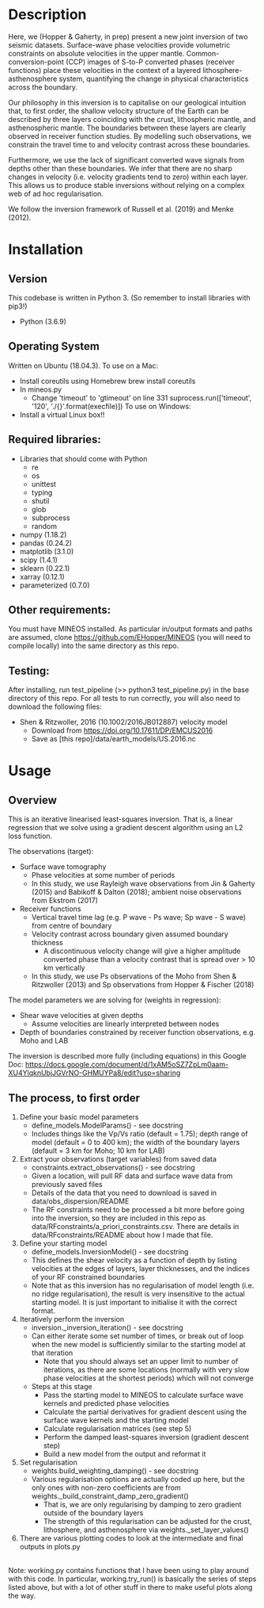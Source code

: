 # Description
Here, we (Hopper & Gaherty, in prep) present a new joint inversion of two seismic datasets. Surface-wave phase velocities provide volumetric constraints on absolute velocities in the upper mantle. Common-conversion-point  (CCP) images of S-to-P converted phases (receiver functions) place these velocities in the context of a layered lithosphere-asthenosphere system, quantifying the change in physical characteristics across the boundary.  

Our philosophy in this inversion is to capitalise on our geological intuition that, to first order, the shallow velocity structure of the Earth can be described by three layers coinciding with the crust, lithospheric mantle, and asthenospheric mantle. The boundaries between these layers are clearly observed in receiver function studies.  By modelling such observations, we constrain the travel time to and velocity contrast across these boundaries.

Furthermore, we use the lack of significant converted wave signals from depths other than these boundaries. We infer that there are no sharp changes in velocity (i.e. velocity gradients tend to zero) within each layer. This allows us to produce stable inversions without relying on a complex web of ad hoc regularisation.

We follow the inversion framework of Russell et al. (2019) and Menke (2012).

# Installation
## Version
This codebase is written in Python 3. (So remember to install libraries with pip3!)
- Python (3.6.9)

## Operating System
Written on Ubuntu (18.04.3).
To use on a Mac:
- Install coreutils using Homebrew
        brew install coreutils
- In mineos.py
  - Change 'timeout' to 'gtimeout' on line 331
        suprocess.run(['timeout', '120', './{}'.format(execfile)])
To use on Windows:
- Install a virtual Linux box!!

## Required libraries:
- Libraries that should come with Python
  - re
  - os
  - unittest
  - typing
  - shutil
  - glob
  - subprocess
  - random
- numpy (1.18.2)
- pandas (0.24.2)
- matplotlib (3.1.0)
- scipy (1.4.1)
- sklearn (0.22.1)
- xarray (0.12.1)
- parameterized (0.7.0)

## Other requirements:
You must have MINEOS installed.  As particular in/output formats and paths are assumed, clone https://github.com/EHopper/MINEOS (you will need to compile locally) into the same directory as this repo.

## Testing:
After installing, run test_pipeline (>> python3 test_pipeline.py) in the base directory of this repo.  For all tests to run correctly, you will also need to download the following files:
- Shen & Ritzwoller, 2016 (10.1002/2016JB012887) velocity model
  - Download from https://doi.org/10.17611/DP/EMCUS2016
  - Save as [this repo]/data/earth_models/US.2016.nc

# Usage
## Overview
This is an iterative linearised least-squares inversion.  That is, a linear regression that we solve using a gradient descent algorithm using an L2 loss function.

The observations (target):
- Surface wave tomography
  - Phase velocities at some number of periods
  - In this study, we use Rayleigh wave observations from Jin & Gaherty (2015) and Babikoff & Dalton (2018); ambient noise observations from Ekstrom (2017)
- Receiver functions
  - Vertical travel time lag (e.g. P wave - Ps wave; Sp wave - S wave) from centre of boundary
  - Velocity contrast across boundary given assumed boundary thickness
    - A discontinuous velocity change will give a higher amplitude converted phase than a velocity contrast that is spread over > 10 km vertically
  - In this study, we use Ps observations of the Moho from Shen & Ritzwoller (2013) and Sp observations from Hopper & Fischer (2018)

The model parameters we are solving for (weights in regression):
- Shear wave velocities at given depths
  - Assume velocities are linearly interpreted between nodes
- Depth of boundaries constrained by receiver function observations, e.g. Moho and LAB

The inversion is described more fully (including equations) in this Google Doc: https://docs.google.com/document/d/1xAM5oSZ7ZpLm0aam-XU4YlqknUbjJGVrNO-GHMUYPa8/edit?usp=sharing

## The process, to first order
1. Define your basic model parameters
   - define_models.ModelParams() - see docstring
   - Includes things like the Vp/Vs ratio (default = 1.75); depth range of model (default = 0 to 400 km); the width of the boundary layers (default = 3 km for Moho; 10 km for LAB)
2. Extract your observations (target variables) from saved data
   - constraints.extract_observations() - see docstring
   - Given a location, will pull RF data and surface wave data from previously saved files
   - Details of the data that you need to download is saved in data/obs_dispersion/README
   - The RF constraints need to be processed a bit more before going into the inversion, so they are included in this repo as data/RFconstraints/a_priori_constraints.csv.  There are details in data/RFconstraints/README about how I made that file.
3. Define your starting model
   - define_models.InversionModel() - see docstring
   - This defines the shear velocity as a function of depth by listing velocities at the edges of layers, layer thicknesses, and the indices of your RF constrained boundaries
   - Note that as this inversion has no regularisation of model length (i.e. no ridge regularisation), the result is very insensitive to the actual starting model. It is just important to initialise it with the correct format.
4. Iteratively perform the inversion
   - inversion.\_inversion_iteration() - see docstring
   - Can either iterate some set number of times, or break out of loop when the new model is sufficiently similar to the starting model at that iteration
     - Note that you should always set an upper limit to number of iterations, as there are some locations (normally with very slow phase velocities at the shortest periods) which will not converge
   - Steps at this stage
     - Pass the starting model to MINEOS to calculate surface wave kernels and predicted phase velocities
     - Calculate the partial derivatives for gradient descent using the surface wave kernels and the starting model
     - Calculate regularisation matrices (see step 5)
     - Perform the damped least-squares inversion (gradient descent step)
     - Build a new model from the output and reformat it
5. Set regularisation
   - weights.build_weighting_damping() - see docstring
   - Various regularisation options are actually coded up here, but the only ones with non-zero coefficients are from weights.\_build_constraint_damp_zero_gradient()
     - That is, we are only regularising by damping to zero gradient outside of the boundary layers
     - The strength of this regularisation can be adjusted for the crust, lithosphere, and asthenosphere via weights.\_set_layer_values()
6. There are various plotting codes to look at the intermediate and final outputs in plots.py

\
Note: working.py contains functions that I have been using to play around with this code.  In particular, working.try_run() is basically the series of steps listed above, but with a lot of other stuff in there to make useful plots along the way.

